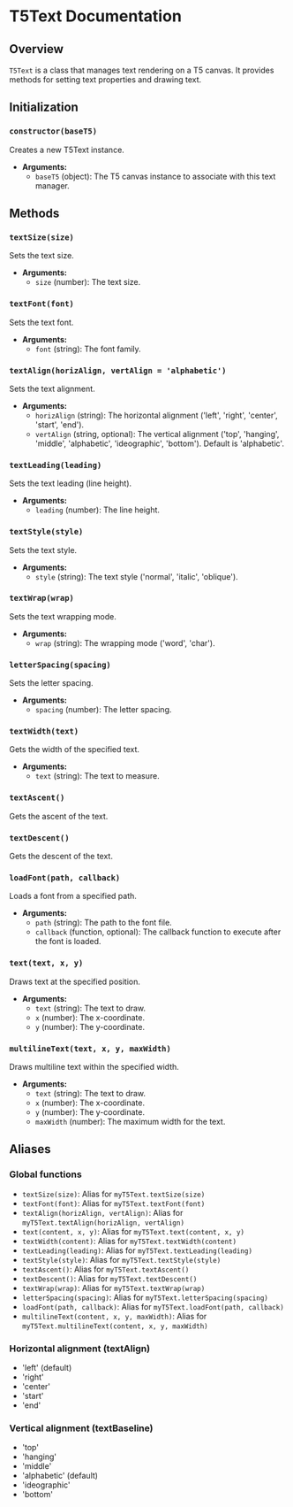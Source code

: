 # T5Text Documentation

## Overview
`T5Text` is a class that manages text rendering on a T5 canvas. It provides methods for setting text properties and drawing text.

## Initialization
### `constructor(baseT5)`
Creates a new T5Text instance.
- **Arguments:**
  - `baseT5` (object): The T5 canvas instance to associate with this text manager.

## Methods

### `textSize(size)`
Sets the text size.
- **Arguments:**
  - `size` (number): The text size.

### `textFont(font)`
Sets the text font.
- **Arguments:**
  - `font` (string): The font family.

### `textAlign(horizAlign, vertAlign = 'alphabetic')`
Sets the text alignment.
- **Arguments:**
  - `horizAlign` (string): The horizontal alignment ('left', 'right', 'center', 'start', 'end').
  - `vertAlign` (string, optional): The vertical alignment ('top', 'hanging', 'middle', 'alphabetic', 'ideographic', 'bottom'). Default is 'alphabetic'.

### `textLeading(leading)`
Sets the text leading (line height).
- **Arguments:**
  - `leading` (number): The line height.

### `textStyle(style)`
Sets the text style.
- **Arguments:**
  - `style` (string): The text style ('normal', 'italic', 'oblique').

### `textWrap(wrap)`
Sets the text wrapping mode.
- **Arguments:**
  - `wrap` (string): The wrapping mode ('word', 'char').

### `letterSpacing(spacing)`
Sets the letter spacing.
- **Arguments:**
  - `spacing` (number): The letter spacing.

### `textWidth(text)`
Gets the width of the specified text.
- **Arguments:**
  - `text` (string): The text to measure.

### `textAscent()`
Gets the ascent of the text.

### `textDescent()`
Gets the descent of the text.

### `loadFont(path, callback)`
Loads a font from a specified path.
- **Arguments:**
  - `path` (string): The path to the font file.
  - `callback` (function, optional): The callback function to execute after the font is loaded.

### `text(text, x, y)`
Draws text at the specified position.
- **Arguments:**
  - `text` (string): The text to draw.
  - `x` (number): The x-coordinate.
  - `y` (number): The y-coordinate.

### `multilineText(text, x, y, maxWidth)`
Draws multiline text within the specified width.
- **Arguments:**
  - `text` (string): The text to draw.
  - `x` (number): The x-coordinate.
  - `y` (number): The y-coordinate.
  - `maxWidth` (number): The maximum width for the text.

## Aliases

### Global functions
- `textSize(size)`: Alias for `myT5Text.textSize(size)`
- `textFont(font)`: Alias for `myT5Text.textFont(font)`
- `textAlign(horizAlign, vertAlign)`: Alias for `myT5Text.textAlign(horizAlign, vertAlign)`
- `text(content, x, y)`: Alias for `myT5Text.text(content, x, y)`
- `textWidth(content)`: Alias for `myT5Text.textWidth(content)`
- `textLeading(leading)`: Alias for `myT5Text.textLeading(leading)`
- `textStyle(style)`: Alias for `myT5Text.textStyle(style)`
- `textAscent()`: Alias for `myT5Text.textAscent()`
- `textDescent()`: Alias for `myT5Text.textDescent()`
- `textWrap(wrap)`: Alias for `myT5Text.textWrap(wrap)`
- `letterSpacing(spacing)`: Alias for `myT5Text.letterSpacing(spacing)`
- `loadFont(path, callback)`: Alias for `myT5Text.loadFont(path, callback)`
- `multilineText(content, x, y, maxWidth)`: Alias for `myT5Text.multilineText(content, x, y, maxWidth)`

### Horizontal alignment (textAlign)
- 'left' (default)
- 'right'
- 'center'
- 'start'
- 'end'

### Vertical alignment (textBaseline)
- 'top'
- 'hanging'
- 'middle'
- 'alphabetic' (default)
- 'ideographic'
- 'bottom'
